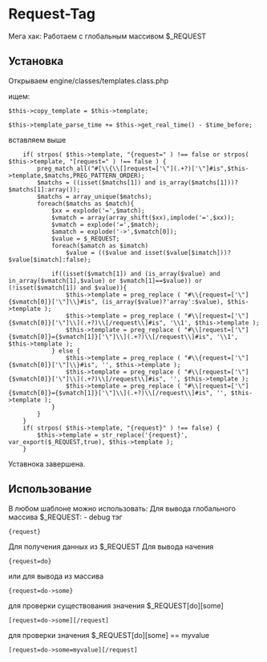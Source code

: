 Request-Tag
===========

Мега хак: Работаем с глобальным массивом $_REQUEST

## Установка

Открываем engine/classes/templates.class.php

ищем:
  	
  	$this->copy_template = $this->template;
		
	$this->template_parse_time += $this->get_real_time() - $time_before;
    
вставляем выше
  
 		if( strpos( $this->template, "{request=" ) !== false or strpos( $this->template, "[request=" ) !== false ) {		
			preg_match_all("#[\\{\\[]request=['\"](.+?)['\"]#is",$this->template,$matchs,PREG_PATTERN_ORDER);
			$matchs = ((isset($matchs[1]) and is_array($matchs[1]))?$matchs[1]:array());
			$matchs = array_unique($matchs);
			foreach($matchs as $match){
				$xx = explode('=',$match);
				$vmatch = array(array_shift($xx),implode('=',$xx));
				$vmatch = explode('=',$match);
				$amatch = explode('->',$vmatch[0]);
				$value = $_REQUEST;
				foreach($amatch as $imatch)
					$value = (($value and isset($value[$imatch]))?$value[$imatch]:false);
				
				if((isset($vmatch[1]) and (is_array($value) and in_array($vmatch[1],$value) or $vmatch[1]==$value)) or (!isset($vmatch[1]) and $value)){
					$this->template = preg_replace ( "#\\{request=['\"]{$vmatch[0]}['\"]\\}#is", (is_array($value)?'array':$value), $this->template );
					$this->template = preg_replace ( "#\\[request=['\"]{$vmatch[0]}['\"]\\](.+?)\\[/request\\]#is", '\\1', $this->template );
					$this->template = preg_replace ( "#\\[request=['\"]{$vmatch[0]}={$vmatch[1]}['\"]\\](.+?)\\[/request\\]#is", '\\1', $this->template );
				} else {
					$this->template = preg_replace ( "#\\{request=['\"]{$vmatch[0]}['\"]\\}#is", '', $this->template );
					$this->template = preg_replace ( "#\\[request=['\"]{$vmatch[0]}['\"]\\](.+?)\\[/request\\]#is", '', $this->template );
					$this->template = preg_replace ( "#\\[request=['\"]{$vmatch[0]}={$vmatch[1]}['\"]\\](.+?)\\[/request\\]#is", '', $this->template );
				}
			}
		}
		if( strpos( $this->template, "{request}" ) !== false) {
			$this->template = str_replace('{request}', var_export($_REQUEST,true), $this->template );
		}
    
Уставнока завершена.


## Использование

В любом шаблоне можно использовать:
Для вывода глобального массива $_REQUEST: - debug тэг

	{request}
	
Для получения данных из $_REQUEST
Для вывода начения

	{request=do}
	
или для вывода из массива

	{request=do->some}
	
для проверки существования значения $_REQUEST[do][some]

	[request=do->some][/request]
	
для проверки значения $_REQUEST[do][some] == myvalue

	[request=do->some=myvalue][/request]
